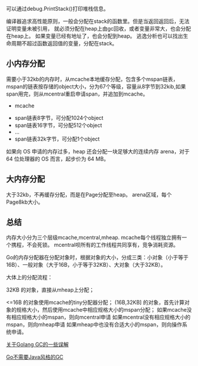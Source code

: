 可以通过debug.PrintStack()打印堆栈信息。

编译器追求高性能原则，一般会分配在stack的函数里。但是当返回返回后，无法证明变量未被引用，
就必须分配在heap上由gc回收，或者变量非常大，也会分配在heap上。
如果变量已经有地址了，也会分配到heap。
逃逸分析也可以找出生命周期不超过函数返回值的变量，分配在stack。


## 小内存分配

需要小于32kb的内存时，从mcache本地缓存分配，包含多个mspan链表，mspan的链表按存储的object大小，分为67个等级，容量从8字节到32kib,如果span用完，则从mcentral重启申请span，并追加到mcache。

+ mcache
 - span链表8字节，可分配1024个object
 - span链表16字节，可分配512个object
 - ...
 - span链表32k字节，可分配1个object

如果向 OS 申请的内存过多，heap 还会分配一块足够大的连续内存 arena，对于 64 位处理器的 OS 而言，起步价为 64 MB。

## 大内存分配
大于32kb，不再缓存分配，而是在Page分配至heap。
arena区域，每个Page8kb大小。

## 总结

内存大小分为三个层级mcache,mcentral,mheap.
mcache每个线程独立拥有一个携程，不会死锁。
mcentral呗所有的工作线程共同享有，竞争消耗资源。


Go的内存分配器在分配对象时，根据对象的大小，分成三类：小对象（小于等于16B）、一般对象（大于16B，小于等于32KB）、大对象（大于32KB）。

大体上的分配流程：

32KB 的对象，直接从mheap上分配；

<=16B 的对象使用mcache的tiny分配器分配；
(16B,32KB] 的对象，首先计算对象的规格大小，然后使用mcache中相应规格大小的mspan分配；
如果mcache没有相应规格大小的mspan，则向mcentral申请
如果mcentral没有相应规格大小的mspan，则向mheap申请
如果mheap中也没有合适大小的mspan，则向操作系统申请。


[关于Golang GC的一些误解](https://studygolang.com/articles/31431)

[Go不需要Java风格的GC](https://juejin.cn/post/7036238522679820296)